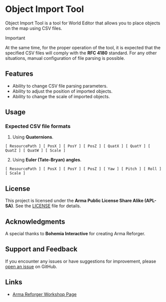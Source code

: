 # Object Import Tool

Object Import Tool is a tool for World Editor that allows you to place objects on the map using CSV files.

> [!IMPORTANT]
> At the same time, for the proper operation of the tool, it is expected that the specified CSV files will
> comply with the **RFC 4180** standard. For any other situations, manual configuration of file parsing is possible.

## Features

- Ability to change CSV file parsing parameters.
- Ability to adjust the position of imported objects.
- Ability to change the scale of imported objects.

## Usage

### Expected CSV file formats

1. Using **Quaternions**.
```
[ ResourcePath ] [ PosX ] [ PosY ] [ PosZ ] [ QuatX ] [ QuatY ] [ QuatZ ] [ QuatW ] [ Scale ]
```

2. Using **Euler (Tate-Bryan) angles**.
```
[ ResourcePath ] [ PosX ] [ PosY ] [ PosZ ] [ Yaw ] [ Pitch ] [ Roll ] [ Scale ]
```

## License

This project is licensed under the **Arma Public License Share Alike (APL-SA)**. See the
[LICENSE](https://github.com/MR-REX/object-import-tool/blob/main/LICENSE) file for details.

## Acknowledgments

A special thanks to **Bohemia Interactive** for creating Arma Reforger.

## Support and Feedback

If you encounter any issues or have suggestions for improvement, please
[open an issue](https://github.com/MR-REX/object-import-tool/issues) on GitHub.

## Links

- [Arma Reforger Workshop Page](https://reforger.armaplatform.com/workshop/6452AEF260F91B98-ObjectImportTool)